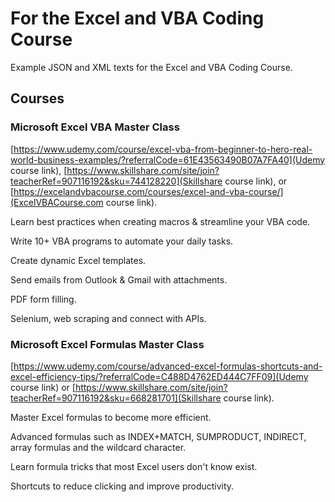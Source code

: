 # For the Excel and VBA Coding Course

Example JSON and XML texts for the Excel and VBA Coding Course.

## **Courses**

### **Microsoft Excel VBA Master Class**

  [https://www.udemy.com/course/excel-vba-from-beginner-to-hero-real-world-business-examples/?referralCode=61E43563490B07A7FA40](Udemy course link), [https://www.skillshare.com/site/join?teacherRef=907116192&sku=744128220](Skillshare course link), or [https://excelandvbacourse.com/courses/excel-and-vba-course/](ExcelVBACourse.com course link).

  Learn best practices when creating macros & streamline your VBA code.

  Write 10+ VBA programs to automate your daily tasks.

  Create dynamic Excel templates.

  Send emails from Outlook & Gmail with attachments.

  PDF form filling.

  Selenium, web scraping and connect with APIs.

### **Microsoft Excel Formulas Master Class**

  [https://www.udemy.com/course/advanced-excel-formulas-shortcuts-and-excel-efficiency-tips/?referralCode=C488D4762ED444C7FF09](Udemy course link) or [https://www.skillshare.com/site/join?teacherRef=907116192&sku=668281701](Skillshare course link).

  Master Excel formulas to become more efficient.

  Advanced formulas such as INDEX+MATCH, SUMPRODUCT, INDIRECT, array formulas and the wildcard character.

  Learn formula tricks that most Excel users don't know exist.

  Shortcuts to reduce clicking and improve productivity.
